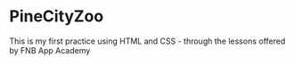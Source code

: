 # PineCityZoo
This is my first practice using HTML and CSS - through the lessons offered by FNB App Academy
